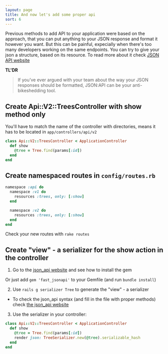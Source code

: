 ```yaml
---
layout: page
title: And now let's add some proper api
sort: 6
---
```


Previous methods to add API to your application were based on the approach, that you can put anything to your JSON response and format it however you want. But this can be painful, expecially when there's too many developers working on the same endpoints. You can try to give your json a structure, based on its resource. To read more about it check [JSON API website](https://jsonapi.org/)

**TL'DR**
> If you’ve ever argued with your team about the way your JSON responses should be formatted, JSON:API can be your anti-bikeshedding tool.

## Create Api::V2::TreesController with show method only

You'll have to match the name of the controller with directories, means it has to be located in `app/controllers/api/v2`

```ruby
class Api::V2::TreesController < ApplicationController
  def show
    @tree = Tree.find(params[:id])
  end
end
```

## Create namespaced routes in `config/routes.rb`

```ruby
namespace :api do
  namespace :v1 do
    resources :trees, only: [:show]
  end

  namespace :v2 do
    resources :trees, only: [:show]
  end
end
```

Check your new routes with `rake routes`

## Create "view" - a serializer for the show action in the controller

1) Go to the [json_api website](https://github.com/Netflix/fast_jsonapi) and see how to install the gem

Or just add `gem 'fast_jsonapi'` to your Gemfile (and run `bundle install`)

2) Use `rails g serializer Tree` to generate the "view" - a serializer

* To check the json_api syntax (and fill in the file with proper methods) check [the json_api website](https://github.com/Netflix/fast_jsonapi#usage)

3) Use the serializer in your controller:

```ruby
class Api::V2::TreesController < ApplicationController
  def show
    @tree = Tree.find(params[:id])
    render json: TreeSerializer.new(@tree).serializable_hash
  end
end
```
